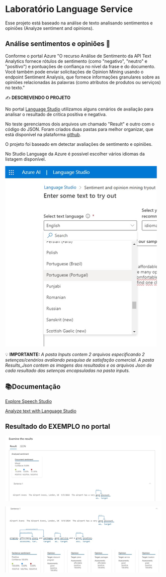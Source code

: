 # Laboratório Language Service

Esse projeto está baseado na análise de texto analisando sentimentos e opiniões (Analyze sentiment and opinions).

## Análise sentimentos e opiniões 🧠

Conforme o portal Azure "O recurso Análise de Sentimento da API Text Analytics fornece rótulos de sentimento (como "negativo", "neutro" e "positivo") e pontuações de confiança no nível da frase e do documento. 
Você também pode enviar solicitações de Opinion Mining usando o endpoint Sentiment Analysis, que fornece informações granulares sobre as opiniões relacionadas às palavras (como atributos de produtos ou serviços) no texto."


✍ **DESCREVENDO O PROJETO**

  No portal [Language Studio](https://language.cognitive.azure.com/tryout/sentiment) utilizamos alguns cenários de avaliação para analisar o resultado de critica positiva e negativa.

  No teste gerenciamos dois arquivos um chamado "Result" e outro com o código do JSON.
  Foram criados duas pastas para melhor organizar, que está disponível na plataforma [github](https://github.com/Jessyfran/Language_idiomas.git).

  O projeto foi baseado em detectar avaliações de sentimento e opiniões.

No Studio Language da Azure é possível escolher vários idiomas da listagem disponível.

![Opcoes_languege_studio](https://github.com/Jessyfran/Language_idiomas/blob/main/Results_Json/Opcoes_languege_studio.jpg?raw=true)


💡 **IMPORTANTE:**
*A pasta Inputs contem 2 arquivos especificando 2 setenças/cenários avaliando pesquisa de satisfação comercial.
A pasta Results_Json contem as imagens dos resultados e os arquivos Json de cada resultado das setenças encapsuladas na pasta inputs.*

## 📚Documentação

[Explore Speech Studio](https://microsoftlearning.github.io/mslearn-ai-fundamentals/Instructions/Labs/09-speech.html)

[Analyze text with Language Studio](https://microsoftlearning.github.io/mslearn-ai-fundamentals/Instructions/Labs/06-text-analysis.html)

## Resultado do EXEMPLO no portal

![resultado](https://github.com/Jessyfran/Language_idiomas/blob/main/Results_Json/CENARIO-01_result_parte_1.jpg?raw=true)

![resultado_parte2](https://github.com/Jessyfran/Language_idiomas/blob/main/Results_Json/CENARIO-01_result_parte_2.jpg?raw=true)
